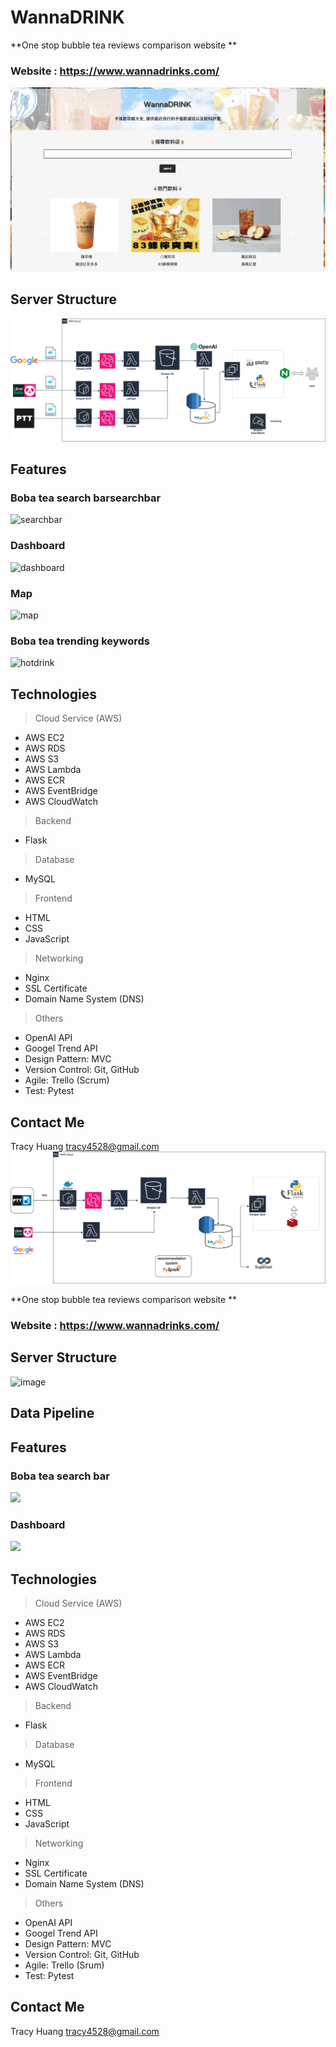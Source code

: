 
# WannaDRINK


**One stop bubble tea reviews comparison website **


### Website : https://www.wannadrinks.com/
![image](ReadmeMaterial/mainpage.jpg)

## Server Structure
![image](ReadmeMaterial/Structure.png)



## Features
### Boba tea search barsearchbar
![searchbar](https://github.com/tracy4528/WannaDRINK/assets/53402740/c3eba367-24a0-4691-b877-fbadecb33192.gif)

### Dashboard
![dashboard](https://github.com/tracy4528/WannaDRINK/assets/53402740/309302a1-bb55-4634-805c-5042d6edcb56.gif)

### Map
![map](https://github.com/tracy4528/WannaDRINK/assets/53402740/3ab08043-159f-4688-8fdd-7b27bed778dd.gif)

### Boba tea trending keywords  
![hotdrink](https://github.com/tracy4528/WannaDRINK/assets/53402740/5cf35111-fc8a-478a-9514-932fcf9f4d1a.gif)


## Technologies

>Cloud Service (AWS)
* AWS EC2
* AWS RDS
* AWS S3
* AWS Lambda
* AWS ECR
* AWS EventBridge
* AWS CloudWatch

> Backend
* Flask

> Database
* MySQL

> Frontend
* HTML
* CSS
* JavaScript

> Networking
* Nginx
* SSL Certificate
* Domain Name System (DNS)

> Others
* OpenAI API
* Googel Trend API
* Design Pattern: MVC
* Version Control: Git, GitHub
* Agile: Trello (Scrum)
* Test: Pytest


## Contact Me

Tracy Huang   tracy4528@gmail.com
![image](https://github.com/tracy4528/WannaDRINK/blob/main/wannadrink_framework.png)


**One stop bubble tea reviews comparison website **


### Website : https://www.wannadrinks.com/


## Server Structure
![image](https://wannadrink.s3.ap-northeast-1.amazonaws.com/github_readme/Structure.png)

## Data Pipeline


## Features
### Boba tea search bar
![](https://wannadrink.s3.ap-northeast-1.amazonaws.com/github_readme/searchingbar.gif)

### Dashboard
![](https://wannadrink.s3.ap-northeast-1.amazonaws.com/github_readme/dashboard.gif)

## Technologies

>Cloud Service (AWS)
* AWS EC2
* AWS RDS
* AWS S3
* AWS Lambda
* AWS ECR
* AWS EventBridge
* AWS CloudWatch

> Backend
* Flask

> Database
* MySQL

> Frontend
* HTML
* CSS
* JavaScript

> Networking
* Nginx
* SSL Certificate
* Domain Name System (DNS)

> Others
* OpenAI API
* Googel Trend API
* Design Pattern: MVC
* Version Control: Git, GitHub
* Agile: Trello (Srum)
* Test: Pytest


## Contact Me

Tracy Huang   tracy4528@gmail.com